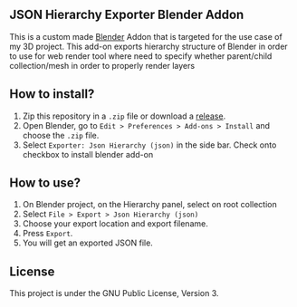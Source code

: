 JSON Hierarchy Exporter Blender Addon
---
This is a custom made [Blender](https://blender.org) Addon that is targeted for the use case of my 3D project.
This add-on exports hierarchy structure of Blender in order to use for web render tool where need to specify whether parent/child collection/mesh in order to properly render layers

How to install?
---
1. Zip this repository in a `.zip` file or download a [release](https://github.com/voxell-tech/ClothExporter/releases).
2. Open Blender, go to `Edit > Preferences > Add-ons > Install` and choose the `.zip` file.
3. Select `Exporter: Json Hierarchy (json)` in the side bar. Check onto checkbox to install blender add-on
   
How to use?
---
1. On Blender project, on the Hierarchy panel, select on root collection
2. Select `File > Export > Json Hierarchy (json)`
7. Choose your export location and export filename.
8. Press `Export`.
9. You will get an exported JSON file.

License
---
This project is under the GNU Public License, Version 3.

